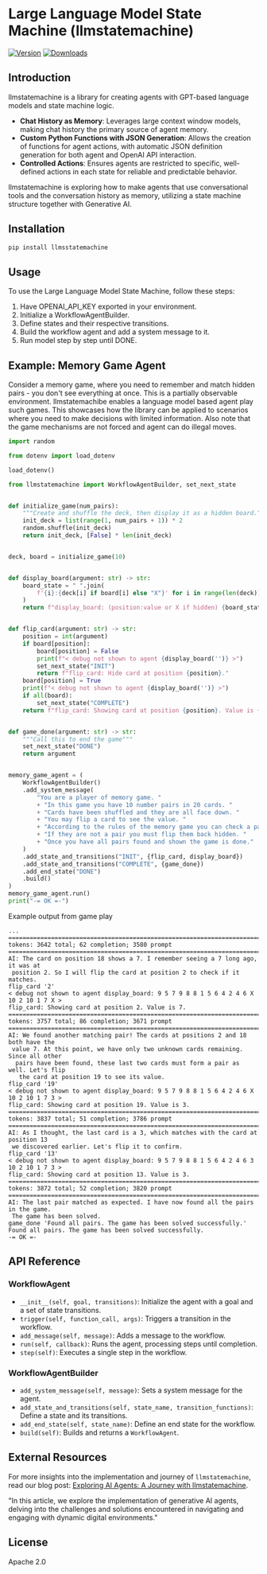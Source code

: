 # Large Language Model State Machine (llmstatemachine)

[![Version](https://img.shields.io/pypi/v/llmstatemachine.svg)](https://pypi.python.org/pypi/llmstatemachine)
[![Downloads](http://pepy.tech/badge/llmstatemachine)](http://pepy.tech/project/llmstatemachine)

## Introduction

llmstatemachine is a library for creating agents with GPT-based language models and state machine logic.

- **Chat History as Memory**: Leverages large context window models, making chat history the primary source of agent memory.
- **Custom Python Functions with JSON Generation**: Allows the creation of functions for agent actions, with automatic JSON definition generation for both agent and OpenAI API interaction.
- **Controlled Actions**: Ensures agents are restricted to specific, well-defined actions in each state for reliable and predictable behavior.

llmstatemachine is exploring how to make agents that use conversational tools and the conversation history as memory,
utilizing a state machine structure together with Generative AI.

## Installation
```bash
pip install llmsstatemachine
```

## Usage
To use the Large Language Model State Machine, follow these steps:

1. Have OPENAI_API_KEY exported in your environment.
2. Initialize a WorkflowAgentBuilder.
3. Define states and their respective transitions.
4. Build the workflow agent and add a system message to it.
5. Run model step by step until DONE.

## Example: Memory Game Agent

Consider a memory game, where you need to remember and match hidden pairs -
you don't see everything at once. This is a partially observable environment. llmstatemachibe enables a language model based 
agent play such games.
This showcases how the library can be applied to scenarios 
where you need to make decisions with limited information.
Also note that the game mechanisms are not forced and agent can do illegal moves. 

```python
import random

from dotenv import load_dotenv

load_dotenv()

from llmstatemachine import WorkflowAgentBuilder, set_next_state


def initialize_game(num_pairs):
    """Create and shuffle the deck, then display it as a hidden board."""
    init_deck = list(range(1, num_pairs + 1)) * 2
    random.shuffle(init_deck)
    return init_deck, [False] * len(init_deck)


deck, board = initialize_game(10)


def display_board(argument: str) -> str:
    board_state = " ".join(
        f'{i}:{deck[i] if board[i] else "X"}' for i in range(len(deck))
    )
    return f"display_board: (position:value or X if hidden) {board_state}"


def flip_card(argument: str) -> str:
    position = int(argument)
    if board[position]:
        board[position] = False
        print(f"< debug not shown to agent {display_board('')} >")
        set_next_state("INIT")
        return f"flip_card: Hide card at position {position}."
    board[position] = True
    print(f"< debug not shown to agent {display_board('')} >")
    if all(board):
        set_next_state("COMPLETE")
    return f"flip_card: Showing card at position {position}. Value is {deck[position]}."


def game_done(argument: str) -> str:
    """Call this to end the game"""
    set_next_state("DONE")
    return argument


memory_game_agent = (
    WorkflowAgentBuilder()
    .add_system_message(
        "You are a player of memory game. "
        + "In this game you have 10 number pairs in 20 cards. "
        + "Cards have been shuffled and they are all face down. "
        + "You may flip a card to see the value. "
        + "According to the rules of the memory game you can check a pair. "
        + "If they are not a pair you must flip them back hidden. "
        + "Once you have all pairs found and shown the game is done."
    )
    .add_state_and_transitions("INIT", {flip_card, display_board})
    .add_state_and_transitions("COMPLETE", {game_done})
    .add_end_state("DONE")
    .build()
)
memory_game_agent.run()
print("-= OK =-")
```
Example output from game play
```shell
...
================================================================================
tokens: 3642 total; 62 completion; 3580 prompt
================================================================================
AI: The card on position 18 shows a 7. I remember seeing a 7 long ago, it was at
 position 2. So I will flip the card at position 2 to check if it matches.
flip_card '2'
< debug not shown to agent display_board: 9 5 7 9 8 8 1 5 6 4 2 4 6 X 10 2 10 1 7 X >
flip_card: Showing card at position 2. Value is 7.
================================================================================
tokens: 3757 total; 86 completion; 3671 prompt
================================================================================
AI: We found another matching pair! The cards at positions 2 and 18 both have the
 value 7. At this point, we have only two unknown cards remaining. Since all other
  pairs have been found, these last two cards must form a pair as well. Let's flip
   the card at position 19 to see its value.
flip_card '19'
< debug not shown to agent display_board: 9 5 7 9 8 8 1 5 6 4 2 4 6 X 10 2 10 1 7 3 >
flip_card: Showing card at position 19. Value is 3.
================================================================================
tokens: 3837 total; 51 completion; 3786 prompt
================================================================================
AI: As I thought, the last card is a 3, which matches with the card at position 13
 we discovered earlier. Let's flip it to confirm.
flip_card '13'
< debug not shown to agent display_board: 9 5 7 9 8 8 1 5 6 4 2 4 6 3 10 2 10 1 7 3 >
flip_card: Showing card at position 13. Value is 3.
================================================================================
tokens: 3872 total; 52 completion; 3820 prompt
================================================================================
AI: The last pair matched as expected. I have now found all the pairs in the game.
 The game has been solved.
game_done 'Found all pairs. The game has been solved successfully.'
Found all pairs. The game has been solved successfully.
-= OK =-
```


## API Reference

### WorkflowAgent

- `__init__(self, goal, transitions)`: Initialize the agent with a goal and a set of state transitions.
- `trigger(self, function_call, args)`: Triggers a transition in the workflow.
- `add_message(self, message)`: Adds a message to the workflow.
- `run(self, callback)`: Runs the agent, processing steps until completion.
- `step(self)`: Executes a single step in the workflow.

### WorkflowAgentBuilder

- `add_system_message(self, message)`: Sets a system message for the agent.
- `add_state_and_transitions(self, state_name, transition_functions)`: Define a state and its transitions.
- `add_end_state(self, state_name)`: Define an end state for the workflow.
- `build(self)`: Builds and returns a `WorkflowAgent`.

## External Resources

For more insights into the implementation and journey of `llmstatemachine`, read our blog post: [Exploring AI Agents: A Journey with llmstatemachine](https://robocorp.com/blog/exploring-ai-agents-journey-with-llmstatemachine).

"In this article, we explore the implementation of generative AI agents, delving into the challenges and solutions encountered in navigating and engaging with dynamic digital environments."

## License
Apache 2.0
